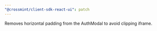 ```yaml
---
"@crossmint/client-sdk-react-ui": patch
---
```


Removes horizontal padding from the AuthModal to avoid clipping iframe.
